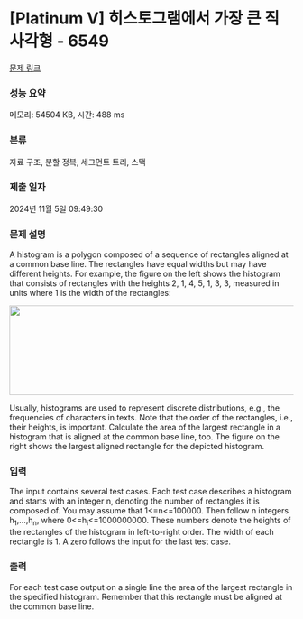 # [Platinum V] 히스토그램에서 가장 큰 직사각형 - 6549 

[문제 링크](https://www.acmicpc.net/problem/6549) 

### 성능 요약

메모리: 54504 KB, 시간: 488 ms

### 분류

자료 구조, 분할 정복, 세그먼트 트리, 스택

### 제출 일자

2024년 11월 5일 09:49:30

### 문제 설명

<p>A histogram is a polygon composed of a sequence of rectangles aligned at a common base line. The rectangles have equal widths but may have different heights. For example, the figure on the left shows the histogram that consists of rectangles with the heights 2, 1, 4, 5, 1, 3, 3, measured in units where 1 is the width of the rectangles:</p>

<p><img alt="" src="https://www.acmicpc.net/upload/images/histogram.png" style="height:159px; width:506px"></p>

<p>Usually, histograms are used to represent discrete distributions, e.g., the frequencies of characters in texts. Note that the order of the rectangles, i.e., their heights, is important. Calculate the area of the largest rectangle in a histogram that is aligned at the common base line, too. The figure on the right shows the largest aligned rectangle for the depicted histogram.</p>

### 입력 

 <p>The input contains several test cases. Each test case describes a histogram and starts with an integer n, denoting the number of rectangles it is composed of. You may assume that 1<=n<=100000. Then follow n integers h<sub>1</sub>,...,h<sub>n</sub>, where 0<=h<sub>i</sub><=1000000000. These numbers denote the heights of the rectangles of the histogram in left-to-right order. The width of each rectangle is 1. A zero follows the input for the last test case.</p>

### 출력 

 <p>For each test case output on a single line the area of the largest rectangle in the specified histogram. Remember that this rectangle must be aligned at the common base line.</p>

